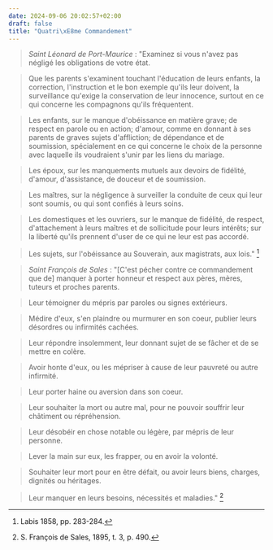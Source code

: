 ```yaml
---
date: 2024-09-06 20:02:57+02:00
draft: false
title: "Quatri\xE8me Commandement"
---
```





> *Saint Léonard de Port-Maurice* : "Examinez si vous n'avez pas négligé les obligations de votre état.

> Que les parents s'examinent touchant l'éducation de leurs enfants, la correction, l'instruction et le bon exemple qu'ils leur doivent, la surveillance qu'exige la conservation de leur innocence, surtout en ce qui concerne les compagnons qu'ils fréquentent.

> Les enfants, sur le manque d'obéissance en matière grave; de respect en parole ou en action; d'amour, comme en donnant à ses parents de graves sujets d'affliction; de dépendance et de soumission, spécialement en ce qui concerne le choix de la personne avec laquelle ils voudraient s'unir par les liens du mariage.

> Les époux, sur les manquements mutuels aux devoirs de fidélité, d'amour, d'assistance, de douceur et de soumission.

> Les maîtres, sur la négligence à surveiller la conduite de ceux qui leur sont soumis, ou qui sont confiés à leurs soins.

> Les domestiques et les ouvriers, sur le manque de fidélité, de respect, d'attachement à leurs maîtres et de sollicitude pour leurs intérêts; sur la liberté qu'ils prennent d'user de ce qui ne leur est pas accordé.

> Les sujets, sur l'obéissance au Souverain, aux magistrats, aux lois." [^1]

[^1]: Labis 1858, pp. 283-284.

> *Saint François de Sales* : "[C'est pécher contre ce commandement que de] manquer à porter honneur et respect aux pères, mères, tuteurs et proches parents.

> Leur témoigner du mépris par paroles ou signes extérieurs.

> Médire d'eux, s'en plaindre ou murmurer en son coeur, publier leurs désordres ou infirmités cachées.

> Leur répondre insolemment, leur donnant sujet de se fâcher et de se mettre en colère.

> Avoir honte d'eux, ou les mépriser à cause de leur pauvreté ou autre infirmité.

> Leur porter haine ou aversion dans son coeur.

> Leur souhaiter la mort ou autre mal, pour ne pouvoir souffrir leur châtiment ou répréhension.

> Leur désobéir en chose notable ou légère, par mépris de leur personne.

> Lever la main sur eux, les frapper, ou en avoir la volonté.

> Souhaiter leur mort pour en être défait, ou avoir leurs biens, charges, dignités ou héritages.

> Leur manquer en leurs besoins, nécessités et maladies." [^2]

[^2]: S. François de Sales, 1895, t. 3, p. 490.

